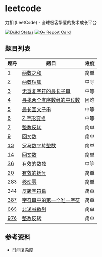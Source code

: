 # leetcode

力扣 (LeetCode) - 全球极客挚爱的技术成长平台

[![Build Status](https://travis-ci.org/iceopen/leetcode.svg?branch=master)](https://travis-ci.org/iceopen/leetcode)
[![Go Report Card](https://goreportcard.com/badge/github.com/iceopen/leetcode)](https://goreportcard.com/report/github.com/iceopen/leetcode)

## 题目列表

|题号|题目|难度|
| --- | --- | --- |
|[1](https://leetcode-cn.com/problems/two-sum/)|[两数之和](./algorithms/1-two-sum)|简单|
|[2](https://leetcode-cn.com/problems/add-two-numbers/)|[两数相加](./algorithms/1-add-two-numbers)|中等|
|[3](https://leetcode-cn.com/problems/longest-substring-without-repeating-characters)|[无重复字符的最长子串](./algorithms/3-longest-substring-without-repeating-characters)|中等|
|[4](https://leetcode-cn.com/problems/median-of-two-sorted-arrays/)|[寻找两个有序数组的中位数](./algorithms/4-median-of-two-sorted-arrays)|困难|
|[5](https://leetcode-cn.com/problems/longest-palindromic-substring/)|[最长回文子串](./algorithms/5-longest-palindromic-substring/)|中等|
|[6](https://leetcode-cn.com/problems/zigzag-conversion/)|[Z 字形变换](./algorithms/6-zigzag-conversion)|中等|
|[7](https://leetcode-cn.com/problems/reverse-integer/)|[整数反转](./algorithms/2-reverse-integer)|简单|
|[9](https://leetcode-cn.com/problems/palindrome-number/)|[回文数](./algorithms/9-palindrome-number)|简单|
|[13](https://leetcode-cn.com/problems/roman-to-integer/)|[罗马数字转整数](./algorithms/13-roman-to-integer)|简单|
|[14](https://leetcode-cn.com/problems/longest-common-prefix/)|[回文数](./algorithms/14-longest-common-prefix)|简单|
|[36](https://leetcode-cn.com/problems/valid-sudoku/)|[有效的数独](./algorithms/36-valid-sudoku)|中等|
|[20](https://leetcode-cn.com/problems/valid-parentheses/)|[有效的括号](./algorithms/20-vvalid-parentheses)|简单|
|[283](https://leetcode-cn.com/problems/move-zeroes/)|[移动零](./algorithms/283-move-zeroes)|简单|
|[344](https://leetcode-cn.com/problems/reverse-string/)|[反转字符串](./algorithms/344-reverse-string)|简单|
|[387](https://leetcode-cn.com/problems/first-unique-character-in-a-string/)|[字符串中的第一个唯一字符](./algorithms/387-first-unique-character-in-a-string)|简单|
|[665](https://leetcode-cn.com/problems/non-decreasing-array/)|[非递减数列](./algorithms/665-non-decreasing-array)|简单|
|[976](https://leetcode-cn.com/problems/largest-perimeter-triangle/)|[整数反转](./algorithms/976-largest-perimeter-triangle)|简单|

## 参考资料

- [时间复杂度](https://zh.wikipedia.org/wiki/%E6%97%B6%E9%97%B4%E5%A4%8D%E6%9D%82%E5%BA%A6)
